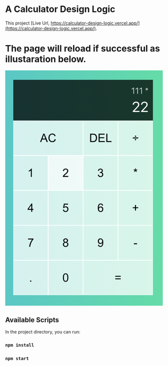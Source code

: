 # A Calculator Design Logic

This project [Live Url, https://calculator-design-logic.vercel.app/](https://calculator-design-logic.vercel.app/).

# The page will reload if successful as illustaration below.

![](calculator-output.png)

## Available Scripts

In the project directory, you can run:

### `npm install`
### `npm start`

